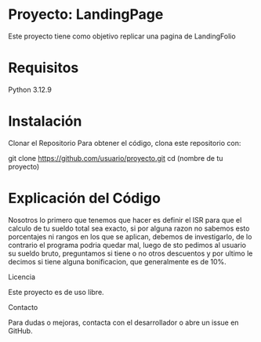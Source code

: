 <h1>Proyecto: LandingPage</h1>
Este proyecto tiene como objetivo replicar una pagina de LandingFolio

<h1>Requisitos</h1>
Python 3.12.9


<h1>Instalación</h1>
Clonar el Repositorio
Para obtener el código, clona este repositorio con:

 git clone https://github.com/usuario/proyecto.git
 cd (nombre de tu proyecto)

<h1>Explicación del Código</h1>

Nosotros lo primero que tenemos que hacer es definir el ISR para que el calculo de tu sueldo total sea exacto, si por alguna razon no sabemos esto porcentajes ni rangos en los que se aplican, debemos de investigarlo, de lo contrario el programa podria quedar mal, luego de sto pedimos al usuario su sueldo bruto, preguntamos si tiene o no otros descuentos y por ultimo le decimos si tiene alguna bonificacion, que generalmente es de 10%.



Licencia

Este proyecto es de uso libre.

Contacto

Para dudas o mejoras, contacta con el desarrollador o abre un issue en GitHub.

